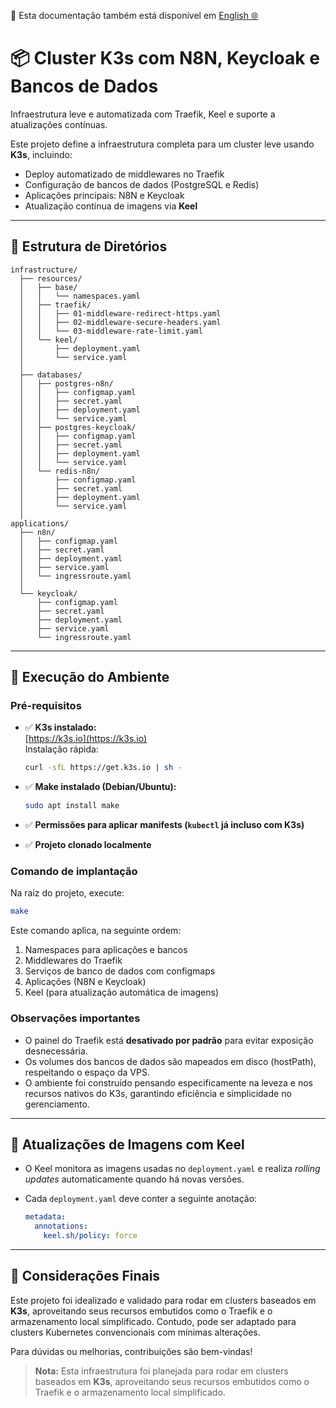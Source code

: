 📘 Esta documentação também está disponível em [English 🌐](README.MD)

# 📦 Cluster K3s com N8N, Keycloak e Bancos de Dados

Infraestrutura leve e automatizada com Traefik, Keel e suporte a atualizações contínuas.

Este projeto define a infraestrutura completa para um cluster leve usando **K3s**, incluindo:

- Deploy automatizado de middlewares no Traefik
- Configuração de bancos de dados (PostgreSQL e Redis)
- Aplicações principais: N8N e Keycloak
- Atualização contínua de imagens via **Keel**

---

## 📁 Estrutura de Diretórios

```plaintext
infrastructure/
  ├── resources/
  │   ├── base/
  │   │   └── namespaces.yaml
  │   ├── traefik/
  │   │   ├── 01-middleware-redirect-https.yaml
  │   │   ├── 02-middleware-secure-headers.yaml
  │   │   └── 03-middleware-rate-limit.yaml
  │   └── keel/
  │       ├── deployment.yaml
  │       └── service.yaml
  │
  ├── databases/
  │   ├── postgres-n8n/
  │   │   ├── configmap.yaml
  │   │   ├── secret.yaml
  │   │   ├── deployment.yaml
  │   │   └── service.yaml
  │   ├── postgres-keycloak/
  │   │   ├── configmap.yaml
  │   │   ├── secret.yaml
  │   │   ├── deployment.yaml
  │   │   └── service.yaml
  │   └── redis-n8n/
  │       ├── configmap.yaml
  │       ├── secret.yaml
  │       ├── deployment.yaml
  │       └── service.yaml
  │
applications/
  ├── n8n/
  │   ├── configmap.yaml
  │   ├── secret.yaml
  │   ├── deployment.yaml
  │   ├── service.yaml
  │   └── ingressroute.yaml
  │
  └── keycloak/
      ├── configmap.yaml
      ├── secret.yaml
      ├── deployment.yaml
      ├── service.yaml
      └── ingressroute.yaml
```

---

## 🚀 Execução do Ambiente

### Pré-requisitos

- ✅ **K3s instalado:**  
  [https://k3s.io](https://k3s.io)  
  Instalação rápida:

  ```bash
  curl -sfL https://get.k3s.io | sh -
  ```

- ✅ **Make instalado (Debian/Ubuntu):**

  ```bash
  sudo apt install make
  ```

- ✅ **Permissões para aplicar manifests (`kubectl` já incluso com K3s)**

- ✅ **Projeto clonado localmente**

### Comando de implantação

Na raiz do projeto, execute:

```bash
make
```

Este comando aplica, na seguinte ordem:

1. Namespaces para aplicações e bancos
2. Middlewares do Traefik
3. Serviços de banco de dados com configmaps
4. Aplicações (N8N e Keycloak)
5. Keel (para atualização automática de imagens)

### Observações importantes

- O painel do Traefik está **desativado por padrão** para evitar exposição desnecessária.
- Os volumes dos bancos de dados são mapeados em disco (hostPath), respeitando o espaço da VPS.
- O ambiente foi construído pensando especificamente na leveza e nos recursos nativos do K3s, garantindo eficiência e simplicidade no gerenciamento.

---

## 🔄 Atualizações de Imagens com Keel

- O Keel monitora as imagens usadas no `deployment.yaml` e realiza _rolling updates_ automaticamente quando há novas versões.
- Cada `deployment.yaml` deve conter a seguinte anotação:

  ```yaml
  metadata:
    annotations:
      keel.sh/policy: force
  ```

---

## 📌 Considerações Finais

Este projeto foi idealizado e validado para rodar em clusters baseados em **K3s**, aproveitando seus recursos embutidos como o Traefik e o armazenamento local simplificado. Contudo, pode ser adaptado para clusters Kubernetes convencionais com mínimas alterações.

Para dúvidas ou melhorias, contribuições são bem-vindas!

> **Nota:** Esta infraestrutura foi planejada para rodar em clusters baseados em **K3s**, aproveitando seus recursos embutidos como o Traefik e o armazenamento local simplificado.
